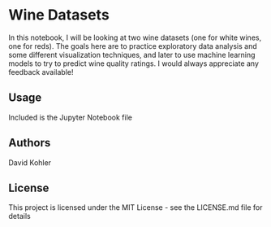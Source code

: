 # Wine Datasets

In this notebook, I will be looking at two wine datasets (one for white wines, one for reds). 
The goals here are to practice exploratory data analysis and some different visualization techniques, 
and later to use machine learning models to try to predict wine quality ratings. I would always appreciate 
any feedback available!

## Usage

Included is the Jupyter Notebook file

## Authors

David Kohler

## License

This project is licensed under the MIT License - see the LICENSE.md file for details
